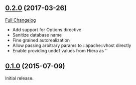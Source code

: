 ## [0.2.0](https://github.com/sbitio/puppet-webapp/tree/0.1.0) (2017-03-26)
[Full Changelog](https://github.com/sbitio/puppet-webapp/compare/0.1.0...0.2.0)

- Add support for Options directive
- Sanitize database name
- Fine grained autorealization
- Allow passing arbitrary params to ::apache::vhost directly
- Enable providing undef values from Hiera as ''

## [0.1.0](https://github.com/sbitio/puppet-webapp/tree/0.1.0) (2015-07-09)

Initial release.

